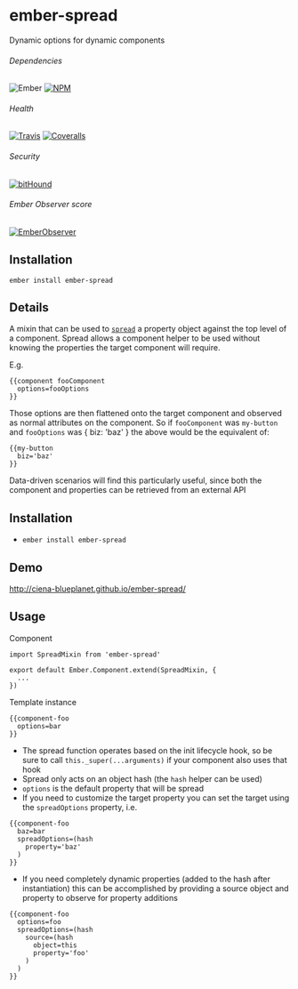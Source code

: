 [ci-img]: https://img.shields.io/travis/ciena-blueplanet/ember-spread.svg "Travis CI Build Status"
[ci-url]: https://travis-ci.org/ciena-blueplanet/ember-spread

[cov-img]: https://img.shields.io/coveralls/ciena-blueplanet/ember-spread.svg "Coveralls Code Coverage"
[cov-url]: https://coveralls.io/github/ciena-blueplanet/ember-spread

[npm-img]: https://img.shields.io/npm/v/ember-spread.svg "NPM Version"
[npm-url]: https://www.npmjs.com/package/ember-spread

[ember-observer-badge]: http://emberobserver.com/badges/ember-spread.svg "Ember Observer score"
[ember-observer-badge-url]: http://emberobserver.com/addons/ember-spread

[ember-img]: https://img.shields.io/badge/ember-2.3+-orange.svg "Ember 1.13+"

[bithound-img]: https://www.bithound.io/github/ciena-blueplanet/ember-spread/badges/score.svg "bitHound"
[bithound-url]: https://www.bithound.io/github/ciena-blueplanet/ember-spread

# ember-spread

Dynamic options for dynamic components

###### Dependencies

![Ember][ember-img]
[![NPM][npm-img]][npm-url]

###### Health

[![Travis][ci-img]][ci-url]
[![Coveralls][cov-img]][cov-url]

###### Security

[![bitHound][bithound-img]][bithound-url]

###### Ember Observer score
[![EmberObserver][ember-observer-badge]][ember-observer-badge-url]

## Installation
```
ember install ember-spread
```

## Details

A mixin that can be used to [`spread`](https://sebmarkbage.github.io/ecmascript-rest-spread/) a property object
against the top level of a component.  Spread allows a component helper to be used without knowing the properties
the target component will require.

E.g.

```
{{component fooComponent
  options=fooOptions
}}
```

Those options are then flattened onto the target component and observed as normal attributes on the component.
So if `fooComponent` was `my-button` and `fooOptions` was { biz: 'baz' } the above would be the equivalent of:

```
{{my-button
  biz='baz'
}}
```

Data-driven scenarios will find this particularly useful, since both the component and properties can be retrieved
from an external API

## Installation

* `ember install ember-spread`

## Demo

http://ciena-blueplanet.github.io/ember-spread/

## Usage

Component
```
import SpreadMixin from 'ember-spread'

export default Ember.Component.extend(SpreadMixin, {
  ...
})
```

Template instance
```
{{component-foo
  options=bar
}}
```

* The spread function operates based on the init lifecycle hook, so be sure to call `this._super(...arguments)` if
  your component also uses that hook
* Spread only acts on an object hash (the `hash` helper can be used)
* `options` is the default property that will be spread
* If you need to customize the target property you can set the target using the `spreadOptions` property, i.e.

```
{{component-foo
  baz=bar
  spreadOptions=(hash
    property='baz'
  )
}}
```

* If you need completely dynamic properties (added to the hash after instantiation) this can be accomplished
  by providing a source object and property to observe for property additions

```
{{component-foo
  options=foo
  spreadOptions=(hash
    source=(hash
      object=this
      property='foo'
    )
  )
}}
```
